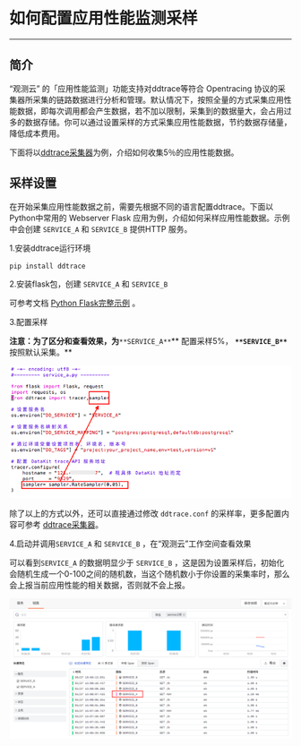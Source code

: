 # 如何配置应用性能监测采样
---

## 简介

“观测云” 的「应用性能监测」功能支持对ddtrace等符合 Opentracing 协议的采集器所采集的链路数据进行分析和管理。默认情况下，按照全量的方式采集应用性能数据，即每次调用都会产生数据，若不加以限制，采集到的数据量大，会占用过多的数据存储。你可以通过设置采样的方式采集应用性能数据，节约数据存储量，降低成本费用。

下面将以[ddtrace采集器](../../integrations/ddtrace.md)为例，介绍如何收集5％的应用性能数据。
## 采样设置

在开始采集应用性能数据之前，需要先根据不同的语言配置ddtrace。下面以Python中常用的 Webserver Flask 应用为例，介绍如何采样应用性能数据。示例中会创建 `SERVICE_A` 和 `SERVICE_B` 提供HTTP 服务。

1.安装ddtrace运行环境

```
pip install ddtrace
```

2.安装flask包，创建 `SERVICE_A` 和 `SERVICE_B`

可参考文档 [Python Flask完整示例](../../integrations/ddtrace-python.md) 。

3.配置采样

**注意：为了区分和查看效果，为**`**SERVICE_A**`** 配置采样5%， **`**SERVICE_B**`** 按照默认采集。**

![](../img/sampler.png)

除了以上的方式以外，还可以直接通过修改 `ddtrace.conf` 的采样率，更多配置内容可参考 [ddtrace采集器](../../integrations/ddtrace.md)。

4.启动并调用`SERVICE_A` 和 `SERVICE_B` ，在“观测云”工作空间查看效果

可以看到`SERVICE_A` 的数据明显少于 `SERVICE_B` ，这是因为设置采样后，初始化会随机生成一个0-100之间的随机数，当这个随机数小于你设置的采集率时，那么会上报当前应用性能的相关数据，否则就不会上报。

![](../img/sample_explor.png)

